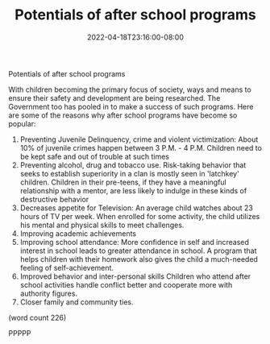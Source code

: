 ﻿---
title: "Potentials of after school programs"
date: 2022-04-18T23:16:00-08:00
description: "After School Activities Tips for Web Success"
featured_image: "/images/After School Activities.jpg"
tags: ["After School Activities"]
---

Potentials of after school programs

With children becoming the primary focus of society, ways and means to 
ensure their safety and development are being researched. The Government 
too has pooled in to make a success of such programs. Here are some of the 
reasons why after school programs have become so popular:

1) Preventing Juvenile Delinquency, crime and violent victimization:
About 10% of juvenile crimes happen between 3 P.M. - 4 P.M. Children need 
to be kept safe and out of trouble at such times
2) Preventing alcohol, drug and tobacco use.
Risk-taking behavior that seeks to establish superiority in a clan is 
mostly seen in 'latchkey' children. Children in their pre-teens, if they 
have a meaningful relationship with a mentor, are less likely to indulge 
in these kinds of destructive behavior
3) Decreases appetite for Television:
An average child watches about 23 hours of TV per week. When enrolled for 
some activity, the child utilizes his mental and physical skills to meet 
challenges. 
4) Improving academic achievements
5) Improving school attendance:
More confidence in self and increased interest in school leads to greater 
attendance in school. A program that helps children with their homework 
also gives the child a much-needed feeling of self-achievement. 
6) Improved behavior and inter-personal skills
Children who attend after school activities handle conflict better and 
cooperate more with authority figures. 
7) Closer family and community ties.

(word count 226)

PPPPP
